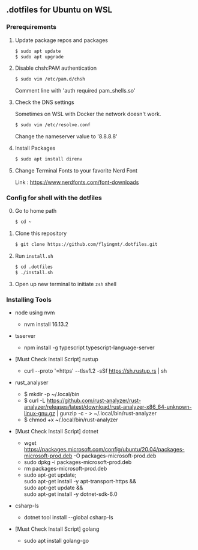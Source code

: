 ## .dotfiles for Ubuntu on WSL

### Prerequirements

1. Update package repos and packages

    ```bash
    $ sudo apt update
    $ sudo apt upgrade
    ```

2. Disable chsh:PAM authentication

    ```bash
    $ sudo vim /etc/pam.d/chsh
    ```

    Comment line with 'auth required pam_shells.so'

3. Check the DNS settings

    Sometimes on WSL with Docker the network doesn't work.

    ```bash
    $ sudo vim /etc/resolve.conf
    ```
    
    Change the nameserver value to '8.8.8.8'

4. Install Packages

    ```bash
    $ sudo apt install direnv
    ```

5. Change Terminal Fonts to your favorite Nerd Font

    Link : https://www.nerdfonts.com/font-downloads

### Config for shell with the dotfiles

0. Go to home path

    ```bash
    $ cd ~
    ```

1. Clone this repository

    ```bash
    $ git clone https://github.com/flyingmt/.dotfiles.git
    ```

2. Run `install.sh`

    ```bash
    $ cd .dotfiles
    $ ./install.sh
    ```

3. Open up new terminal to initiate `zsh` shell


### Installing Tools 

- node using nvm
    - nvm install 16.13.2

- tsserver
    - npm install -g typescript typescript-language-server

- [Must Check Install Script] rustup
    - curl --proto '=https' --tlsv1.2 -sSf https://sh.rustup.rs | sh

- rust_analyser
    - $ mkdir -p ~/.local/bin
    - $ curl -L https://github.com/rust-analyzer/rust-analyzer/releases/latest/download/rust-analyzer-x86_64-unknown-linux-gnu.gz | gunzip -c - > ~/.local/bin/rust-analyzer
    - $ chmod +x ~/.local/bin/rust-analyzer

- [Must Check Install Script] dotnet
    - wget https://packages.microsoft.com/config/ubuntu/20.04/packages-microsoft-prod.deb -O packages-microsoft-prod.deb
    - sudo dpkg -i packages-microsoft-prod.deb
    - rm packages-microsoft-prod.deb
    - sudo apt-get update; \
        sudo apt-get install -y apt-transport-https && \
        sudo apt-get update && \
        sudo apt-get install -y dotnet-sdk-6.0
        
- csharp-ls
    - dotnet tool install --global csharp-ls

- [Must Check Install Script] golang
    - sudo apt install golang-go


